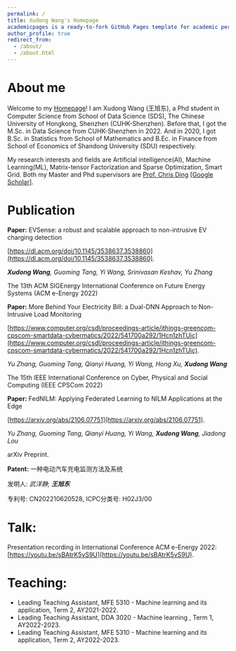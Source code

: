 ```yaml
---
permalink: /
title: Xudong Wang's Homepage
academicpages is a ready-to-fork GitHub Pages template for academic personal websitesexcerpt: "About me"
author_profile: true
redirect_from: 
  - /about/
  - /about.html
---
```


About me
======  
Welcome to my [Homepage](https://xd-w.github.io)! I am Xudong Wang (王旭东), a Phd student in Computer Science from School of Data Science (SDS), The Chinese University of Hongkong, Shenzhen (CUHK-Shenzhen). Before that, I got the M.Sc. in Data Science from CUHK-Shenzhen in 2022. And in 2020, I got B.Sc. in Statistics from School of Mathematics and B.Ec. in Finance from School of Economics of Shandong University (SDU) respectively.

My research interests and fields are Artificial intelligence(AI), Machine Learning(ML), Matrix-tensor Factorization and Sparse Optimization, Smart Grid. Both my Master and Phd supervisors are [Prof. Chris Ding](https://sds.cuhk.edu.cn/en/teacher/197) [[Google Scholar](https://scholar.google.com/citations?user=q7FfnjgAAAAJ&hl=zh-CN&oi=ao)]. 

Publication
=====
**Paper:** EVSense: a robust and scalable approach to non-intrusive EV charging detection 

[https://dl.acm.org/doi/10.1145/3538637.3538860](https://dl.acm.org/doi/10.1145/3538637.3538860). 

***Xudong Wang**, Guoming Tang, Yi Wang, Srinivasan Keshav, Yu Zhang*

The 13th ACM SIGEnergy International Conference on Future Energy Systems (ACM e-Energy 2022)

**Paper:** More Behind Your Electricity Bill: a Dual-DNN Approach to Non-Intrusive Load Monitoring

[https://www.computer.org/csdl/proceedings-article/ithings-greencom-cpscom-smartdata-cybermatics/2022/541700a292/1Hcn1zhTUic](https://www.computer.org/csdl/proceedings-article/ithings-greencom-cpscom-smartdata-cybermatics/2022/541700a292/1Hcn1zhTUic).

*Yu Zhang, Guoming Tang, Qianyi Huang, Yi Wang, Hong Xu, **Xudong Wang*** 

The 15th IEEE International Conference on Cyber, Physical and Social Computing (IEEE CPSCom 2022)

**Paper:** FedNILM: Applying Federated Learning to NILM Applications at the Edge

[https://arxiv.org/abs/2106.07751](https://arxiv.org/abs/2106.07751).

*Yu Zhang, Guoming Tang, Qianyi Huang, Yi Wang, **Xudong Wang**, Jiadong Lou*

arXiv Preprint.

**Patent:** 一种电动汽车充电监测方法及系统 

发明人: *武洋静; **王旭东***

专利号: CN202210620528, ICPC分类号: H02J3/00

Talk:
=====
Presentation recording in International Conference ACM e-Energy 2022: [https://youtu.be/sBAtrK5vS9U](https://youtu.be/sBAtrK5vS9U).


Teaching:
=====

 - Leading Teaching Assistant, MFE 5310 - Machine learning and its application, Term 2, AY2021-2022.
 - Leading Teaching Assistant, DDA 3020 - Machine learning , Term 1, AY2022-2023.
 - Leading Teaching Assistant, MFE 5310 - Machine learning and its application, Term 2, AY2022-2023.